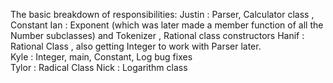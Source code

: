 The basic breakdown of responsibilities:
Justin : Parser, Calculator class , Constant 
Ian : Exponent (which was later made a member function of all the Number subclasses) and Tokenizer , Rational class constructors
Hanif : Rational Class , also getting Integer to work with Parser later.  
Kyle : Integer, main, Constant, Log bug fixes  
Tylor : Radical Class
Nick : Logarithm class
